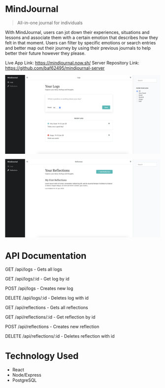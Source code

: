 # MindJournal

> All-in-one journal for individuals

With MindJournal, users can jot down their experiences, situations and lessons and associate them with a certain emotion that describes how they felt in that moment. Users can filter by specific emotions or search entries and better map out their journey by using their previous journals to help better their future however they please.

Live App Link: https://mindjournal.now.sh/
Server Repository Link: https://github.com/baf62495/mindjournal-server

![Logs List With Filters](/screenshots/logs-with-filter.png)

![Main Reflections List](/screenshots/reflections-list.png)

# API Documentation

GET /api/logs - Gets all logs

GET /api/logs/:id - Get log by id

POST /api/logs - Creates new log

DELETE /api/logs/:id - Deletes log with id

GET /api/reflections - Gets all reflections

GET /api/reflections/:id - Get reflection by id

POST /api/reflections - Creates new reflection

DELETE /api/reflections/:id - Deletes reflection with id

# Technology Used

- React
- Node/Express
- PostgreSQL
